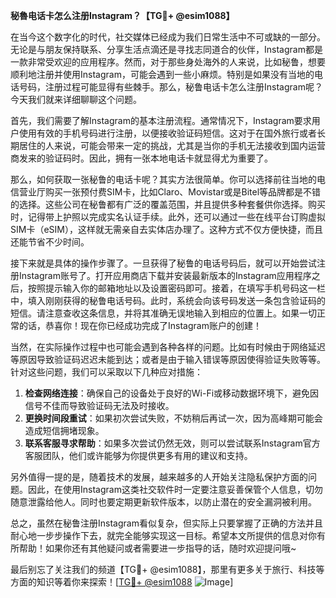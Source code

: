 **秘魯电话卡怎么注册Instagram？【TG💪+ @esim1088】**

在当今这个数字化的时代，社交媒体已经成为我们日常生活中不可或缺的一部分。无论是与朋友保持联系、分享生活点滴还是寻找志同道合的伙伴，Instagram都是一款非常受欢迎的应用程序。然而，对于那些身处海外的人来说，比如秘鲁，想要顺利地注册并使用Instagram，可能会遇到一些小麻烦。特别是如果没有当地的电话号码，注册过程可能显得有些棘手。那么，秘鲁电话卡怎么注册Instagram呢？今天我们就来详细聊聊这个问题。

首先，我们需要了解Instagram的基本注册流程。通常情况下，Instagram要求用户使用有效的手机号码进行注册，以便接收验证码短信。这对于在国外旅行或者长期居住的人来说，可能会带来一定的挑战，尤其是当你的手机无法接收到国内运营商发来的验证码时。因此，拥有一张本地电话卡就显得尤为重要了。

那么，如何获取一张秘鲁的电话卡呢？其实方法很简单。你可以选择前往当地的电信营业厅购买一张预付费SIM卡，比如Claro、Movistar或是Bitel等品牌都是不错的选择。这些公司在秘鲁都有广泛的覆盖范围，并且提供多种套餐供你选择。购买时，记得带上护照以完成实名认证手续。此外，还可以通过一些在线平台订购虚拟SIM卡（eSIM），这样就无需亲自去实体店办理了。这种方式不仅方便快捷，而且还能节省不少时间。

接下来就是具体的操作步骤了。一旦获得了秘鲁的电话号码后，就可以开始尝试注册Instagram账号了。打开应用商店下载并安装最新版本的Instagram应用程序之后，按照提示输入你的邮箱地址以及设置密码即可。接着，在填写手机号码这一栏中，填入刚刚获得的秘鲁电话号码。此时，系统会向该号码发送一条包含验证码的短信。请注意查收这条信息，并将其准确无误地输入到相应的位置上。如果一切正常的话，恭喜你！现在你已经成功完成了Instagram账户的创建！

当然，在实际操作过程中也可能会遇到各种各样的问题。比如有时候由于网络延迟等原因导致验证码迟迟未能到达；或者是由于输入错误等原因使得验证失败等等。针对这些问题，我们可以采取以下几种应对措施：

1. **检查网络连接**：确保自己的设备处于良好的Wi-Fi或移动数据环境下，避免因信号不佳而导致验证码无法及时接收。
2. **更换时间段重试**：如果初次尝试失败，不妨稍后再试一次，因为高峰期可能会造成短信拥堵现象。
3. **联系客服寻求帮助**：如果多次尝试仍然无效，则可以尝试联系Instagram官方客服团队，他们或许能够为你提供更多有用的建议和支持。

另外值得一提的是，随着技术的发展，越来越多的人开始关注隐私保护方面的问题。因此，在使用Instagram这类社交软件时一定要注意妥善保管个人信息，切勿随意泄露给他人。同时也要定期更新软件版本，以防止潜在的安全漏洞被利用。

总之，虽然在秘鲁注册Instagram看似复杂，但实际上只要掌握了正确的方法并且耐心地一步步操作下去，就完全能够实现这一目标。希望本文所提供的信息对你有所帮助！如果你还有其他疑问或者需要进一步指导的话，随时欢迎提问哦~

最后别忘了关注我们的频道【TG💪+ @esim1088】，那里有更多关于旅行、科技等方面的知识等着你来探索！[[TG💪+ @esim1088](https://t.me/s/esim1088) ![Image](https://i.postimg.cc/4NQfJmqS/Snipaste-2025-05-13-00-14-12.png)]